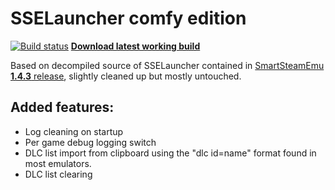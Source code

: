 ﻿# SSELauncher comfy edition

[![Build status](https://ci.appveyor.com/api/projects/status/03oxym8po1hqaxl0?svg=true)](https://ci.appveyor.com/project/softashell/sselauncher-comfy-edition)
[**Download latest working build**](https://ci.appveyor.com/api/projects/softashell/sselauncher-comfy-edition/artifacts/bin/Release/SSELauncher.exe?branch=master)

Based on decompiled source of SSELauncher contained in [SmartSteamEmu **1.4.3** release](https://cs.rin.ru/forum/viewtopic.php?f=29&t=62935), slightly cleaned up but mostly untouched.

## Added features:
* Log cleaning on startup
* Per game debug logging switch
* DLC list import from clipboard using the "dlc id=name" format found in most emulators.
* DLC list clearing